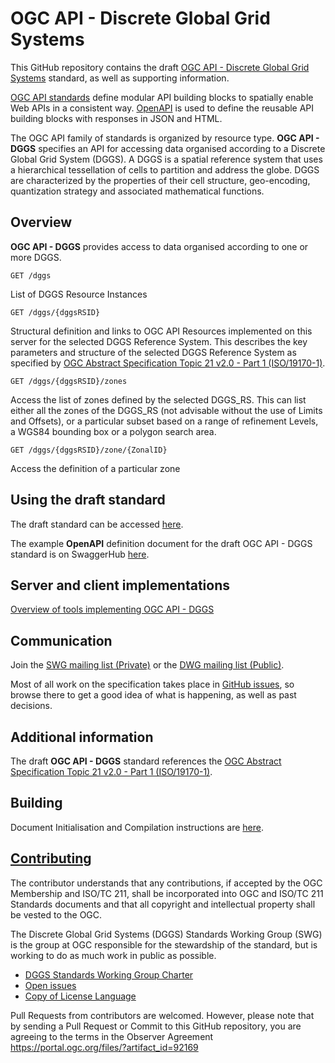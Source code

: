 # OGC API - Discrete Global Grid Systems

This GitHub repository contains the draft [OGC API - Discrete Global Grid Systems](https://ogcapi.ogc.org/dggs/) standard, as well as supporting information.

[OGC API standards](https://ogcapi.ogc.org/) define modular API building blocks to spatially enable Web APIs
in a consistent way. [OpenAPI](https://openapis.org) is used to define the reusable
API building blocks with responses in JSON and HTML.

The OGC API family of standards is organized by resource type. **OGC API - DGGS** specifies an API for accessing data organised according to a Discrete Global Grid System (DGGS). A DGGS is a spatial reference system that uses a hierarchical tessellation of cells to partition and address the globe. DGGS are characterized by the properties of their cell structure, geo-encoding, quantization strategy and associated mathematical functions.

## Overview

**OGC API - DGGS** provides access to data organised according to one or more DGGS.

```
GET /dggs
```

List of DGGS Resource Instances

```
GET /dggs/{dggsRSID}
```

Structural definition and links to OGC API Resources implemented on this server for the selected DGGS Reference System. This describes the key parameters and structure of the selected DGGS Reference System as specified by [OGC Abstract Specification Topic 21 v2.0 - Part 1 (ISO/19170-1)](https://docs.ogc.org/as/20-040r3/20-040r3.html).

```
GET /dggs/{dggsRSID}/zones
```

Access the list of zones defined by the selected DGGS_RS. This can list either all the zones of the DGGS_RS (not advisable without the use of Limits and Offsets), or a particular subset based on a range of refinement Levels, a WGS84 bounding box or a <still to be defined> polygon search area.

```
GET /dggs/{dggsRSID}/zone/{ZonalID}
```

Access the definition of a particular zone

## Using the draft standard

The draft standard can be accessed [here](https://htmlpreview.github.io/?https://github.com/opengeospatial/ogcapi-discrete-global-grid-systems/blob/master/21_038_OGC_API_DGGS_Part_1/document.html).

The example **OpenAPI** definition document for the draft OGC API - DGGS standard is on SwaggerHub [here](https://app.swaggerhub.com/apis/geofizzydrink/ogc_api_dggs/0.0.6).

## Server and client implementations

[Overview of tools implementing OGC API - DGGS](implementations/README.adoc)

## Communication

Join the [SWG mailing list (Private)](https://lists.ogc.org/mailman/listinfo/dggs.swg) or the [DWG mailing list (Public)](https://lists.ogc.org/mailman/listinfo/dggs.dwg).

Most of all work on the specification takes place in [GitHub issues](https://github.com/opengeospatial/ogcapi-discrete-global-grid-systems/issues),
so browse there to get a good idea of what is happening, as well as past decisions.


## Additional information

The draft **OGC API - DGGS** standard references the [OGC Abstract Specification Topic 21 v2.0 - Part 1 (ISO/19170-1)](https://docs.ogc.org/as/20-040r3/20-040r3.html).

## Building

Document Initialisation and Compilation instructions are [here](https://github.com/opengeospatial/ogcapi-discrete-global-grid-systems/blob/master/building.adoc).

## [Contributing](CONTRIBUTING.md)

The contributor understands that any contributions, if accepted by the OGC Membership and ISO/TC 211, shall be incorporated into OGC and ISO/TC 211 Standards documents and that all copyright and intellectual property shall be vested to the OGC.

The Discrete Global Grid Systems (DGGS) Standards Working Group (SWG) is the group at OGC responsible for the stewardship of the standard, but is working to do as much work in public as possible.

* [DGGS Standards Working Group Charter](https://www.ogc.org/projects/groups/dggsswg)
* [Open issues](https://github.com/opengeospatial/ogcapi-discrete-global-grid-systems/issues)
* [Copy of License Language](https://raw.githubusercontent.com/opengeospatial/ogcapi-discrete-global-grid-systems/master/LICENSE)

Pull Requests from contributors are welcomed. However, please note that by sending a Pull Request or Commit to this GitHub repository, you are agreeing to the terms in the Observer Agreement https://portal.ogc.org/files/?artifact_id=92169

